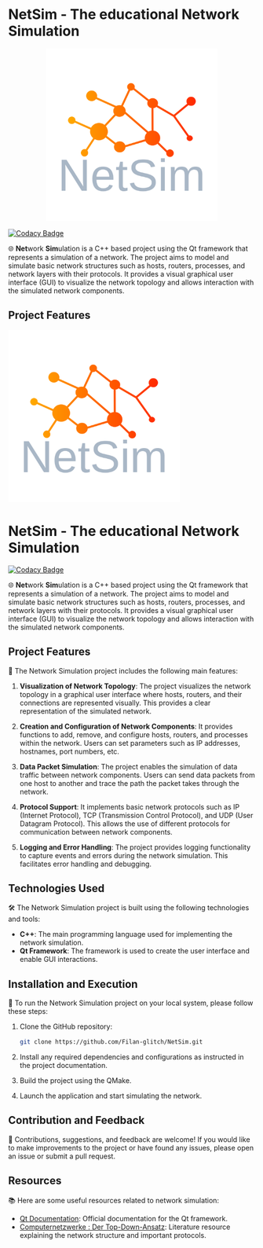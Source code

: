 # NetSim - The educational Network Simulation

<p align="center">
  <p align="center">
    <img src="assets/full_logo.svg" alt="Alt Text" width="350">
  </p>
</p>

[![Codacy Badge](https://app.codacy.com/project/badge/Grade/c040d5aae28c4d82846cc95cce931988)](https://app.codacy.com/gh/Filan-glitch/NetSim/dashboard?utm_source=gh&utm_medium=referral&utm_content=&utm_campaign=Badge_grade)

🌐 **Net**work **Sim**ulation is a C++ based project using the Qt framework that represents a simulation of a network. The project aims to model and simulate basic network structures such as hosts, routers, processes, and network layers with their protocols. It provides a visual graphical user interface (GUI) to visualize the network topology and allows interaction with the simulated network components.

## Project Features
  <img src="./assets/full_logo.svg" alt="Alt Text" width="350">
</p>

# NetSim - The educational Network Simulation

[![Codacy Badge](https://app.codacy.com/project/badge/Grade/c040d5aae28c4d82846cc95cce931988)](https://app.codacy.com/gh/Filan-glitch/NetSim/dashboard?utm_source=gh&utm_medium=referral&utm_content=&utm_campaign=Badge_grade)

🌐 **Net**work **Sim**ulation is a C++ based project using the Qt framework that represents a simulation of a network. The project aims to model and simulate basic network structures such as hosts, routers, processes, and network layers with their protocols. It provides a visual graphical user interface (GUI) to visualize the network topology and allows interaction with the simulated network components.

## Project Features

🚀 The Network Simulation project includes the following main features:

1. **Visualization of Network Topology**: The project visualizes the network topology in a graphical user interface where hosts, routers, and their connections are represented visually. This provides a clear representation of the simulated network.

1. **Creation and Configuration of Network Components**: It provides functions to add, remove, and configure hosts, routers, and processes within the network. Users can set parameters such as IP addresses, hostnames, port numbers, etc.

1. **Data Packet Simulation**: The project enables the simulation of data traffic between network components. Users can send data packets from one host to another and trace the path the packet takes through the network.

1.   **Protocol Support**: It implements basic network protocols such as IP (Internet Protocol), TCP (Transmission Control Protocol), and UDP (User Datagram Protocol). This allows the use of different protocols for communication between network components.

1. **Logging and Error Handling**: The project provides logging functionality to capture events and errors during the network simulation. This facilitates error handling and debugging.

## Technologies Used

🛠️ The Network Simulation project is built using the following technologies and tools:

- **C++**: The main programming language used for implementing the network simulation.
- **Qt Framework**: The framework is used to create the user interface and enable GUI interactions.

## Installation and Execution

🔧 To run the Network Simulation project on your local system, please follow these steps:

1. Clone the GitHub repository:

   ```bash
   git clone https://github.com/Filan-glitch/NetSim.git
   ```

1. Install any required dependencies and configurations as instructed in the project documentation.

1. Build the project using the QMake.

1. Launch the application and start simulating the network.

## Contribution and Feedback

🤝 Contributions, suggestions, and feedback are welcome! If you would like to make improvements to the project or have found any issues, please open an issue or submit a pull request.

## Resources

📚 Here are some useful resources related to network simulation:

- [Qt Documentation](https://doc.qt.io/): Official documentation for the Qt framework.
- [Computernetzwerke : Der Top-Down-Ansatz](https://books.google.de/books?id=36vPdcV78YkC&printsec=copyright&hl=de#v=onepage&q&f=false): Literature resource explaining the network structure and important protocols.

